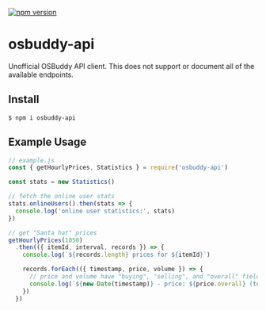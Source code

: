 [![npm version](https://badge.fury.io/js/osbuddy-api.svg)](https://npmjs.com/package/osbuddy-api)

# osbuddy-api

Unofficial OSBuddy API client. This does not support or document all of the
available endpoints.

## Install

`$ npm i osbuddy-api`

## Example Usage

```javascript
// example.js
const { getHourlyPrices, Statistics } = require('osbuddy-api')

const stats = new Statistics()

// fetch the online user stats
stats.onlineUsers().then(stats => {
  console.log('online user statistics:', stats)
})

// get "Santa hat" prices
getHourlyPrices(1050)
  .then(({ itemId, interval, records }) => {
    console.log(`${records.length} prices for ${itemId}`)

    records.forEach(({ timestamp, price, volume }) => {
      // price and volume have "buying", "selling", and "overall" fields
      console.log(`${new Date(timestamp)} - price: ${price.overall} (total: ${volume.overall})`)
    })
  })
```
